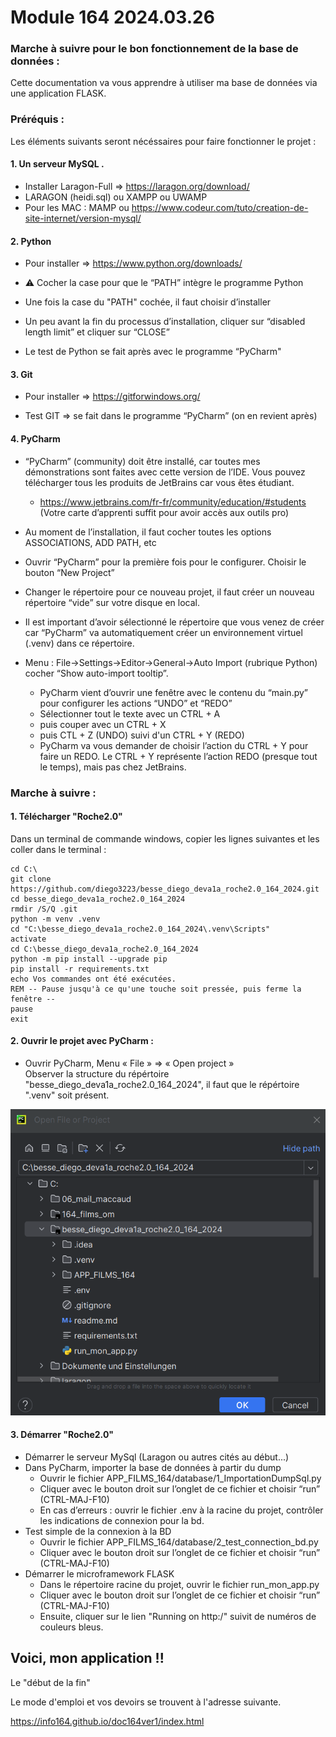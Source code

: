 # Module 164 2024.03.26
### Marche à suivre pour le bon fonctionnement de la base de données :

Cette documentation va vous apprendre à utiliser ma base de données via une application FLASK.

### Préréquis :

Les éléments suivants seront nécéssaires pour faire fonctionner le projet :

#### 1. Un serveur MySQL .
   - Installer Laragon-Full => https://laragon.org/download/ 
   - LARAGON (heidi.sql) ou XAMPP ou UWAMP
   - Pour les MAC : MAMP ou https://www.codeur.com/tuto/creation-de-site-internet/version-mysql/

#### 2. Python 
   - Pour installer => https://www.python.org/downloads/

   - ⚠️ Cocher la case pour que le “PATH” intègre le programme Python

   - Une fois la case du "PATH" cochée, il faut choisir d’installer

   - Un peu avant la fin du processus d’installation, cliquer sur “disabled length limit” et cliquer sur “CLOSE”

   - Le test de Python se fait après avec le programme “PyCharm"

#### 3. Git
   - Pour installer => https://gitforwindows.org/

   - Test GIT => se fait dans le programme “PyCharm” (on en revient après)

#### 4. PyCharm

   - “PyCharm” (community) doit être installé, car toutes mes démonstrations sont faites avec cette version de l’IDE. Vous pouvez télécharger tous les produits de JetBrains car vous êtes étudiant.
     - https://www.jetbrains.com/fr-fr/community/education/#students (Votre carte d’apprenti suffit pour avoir accès aux outils pro)

   - Au moment de l’installation, il faut cocher toutes les options ASSOCIATIONS, ADD PATH, etc
   - Ouvrir “PyCharm” pour la première fois pour le configurer. Choisir le bouton “New Project”
   - Changer le répertoire pour ce nouveau projet, il faut créer un nouveau répertoire “vide” sur votre disque en local.
   - Il est important d’avoir sélectionné le répertoire que vous venez de créer car “PyCharm” va automatiquement créer un environnement virtuel (.venv) dans ce répertoire.
   - Menu : File->Settings->Editor->General->Auto Import (rubrique Python) cocher “Show auto-import tooltip”.
     - PyCharm vient d’ouvrir une fenêtre avec le contenu du “main.py” pour configurer les actions “UNDO” et “REDO”
     - Sélectionner tout le texte avec un CTRL + A
     - puis couper avec un CTRL + X 
     - puis CTL + Z (UNDO) suivi d'un CTRL + Y (REDO)
     - PyCharm va vous demander de choisir l’action du CTRL + Y pour faire un REDO. Le CTRL + Y représente l’action REDO (presque tout le temps), mais pas chez JetBrains.
     
### Marche à suivre :

#### 1. Télécharger "Roche2.0"
Dans un terminal de commande windows, copier les lignes suivantes et les coller dans le terminal :

    cd C:\
    git clone https://github.com/diego3223/besse_diego_deva1a_roche2.0_164_2024.git 
    cd besse_diego_deva1a_roche2.0_164_2024
    rmdir /S/Q .git
    python -m venv .venv
    cd "C:\besse_diego_deva1a_roche2.0_164_2024\.venv\Scripts"
    activate
    cd C:\besse_diego_deva1a_roche2.0_164_2024
    python -m pip install --upgrade pip
    pip install -r requirements.txt
    echo Vos commandes ont été exécutées.
    REM -- Pause jusqu'à ce qu'une touche soit pressée, puis ferme la fenêtre --
    pause
    exit

#### 2. Ouvrir le projet avec PyCharm :
   - Ouvrir PyCharm, Menu « File » => « Open project »  
     Observer la structure du répértoire "besse_diego_deva1a_roche2.0_164_2024", il faut que le répértoire ".venv" soit présent.

![img_1.png](img_1.png)

#### 3. Démarrer "Roche2.0"
   - Démarrer le serveur MySql (Laragon ou autres cités au début...)
   - Dans PyCharm, importer la base de données à partir du dump
     - Ouvrir le fichier APP_FILMS_164/database/1_ImportationDumpSql.py
     - Cliquer avec le bouton droit sur l’onglet de ce fichier et choisir “run” (CTRL-MAJ-F10)
     - En cas d’erreurs : ouvrir le fichier .env à la racine du projet, contrôler les indications de connexion pour la bd.
   - Test simple de la connexion à la BD
     - Ouvrir le fichier APP_FILMS_164/database/2_test_connection_bd.py
     - Cliquer avec le bouton droit sur l’onglet de ce fichier et choisir “run” (CTRL-MAJ-F10)
   - Démarrer le microframework FLASK
     - Dans le répertoire racine du projet, ouvrir le fichier run_mon_app.py
     - Cliquer avec le bouton droit sur l’onglet de ce fichier et choisir “run” (CTRL-MAJ-F10)
     - Ensuite, cliquer sur le lien "Running on http:/" suivit de numéros de couleurs bleus.

## Voici, mon application !!

Le "début de la fin"

Le mode d'emploi et vos devoirs se trouvent à l'adresse suivante.

https://info164.github.io/doc164ver1/index.html